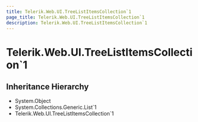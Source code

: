 ```yaml
---
title: Telerik.Web.UI.TreeListItemsCollection`1
page_title: Telerik.Web.UI.TreeListItemsCollection`1
description: Telerik.Web.UI.TreeListItemsCollection`1
---
```


# Telerik.Web.UI.TreeListItemsCollection`1

## Inheritance Hierarchy

* System.Object
* System.Collections.Generic.List`1
* Telerik.Web.UI.TreeListItemsCollection`1

